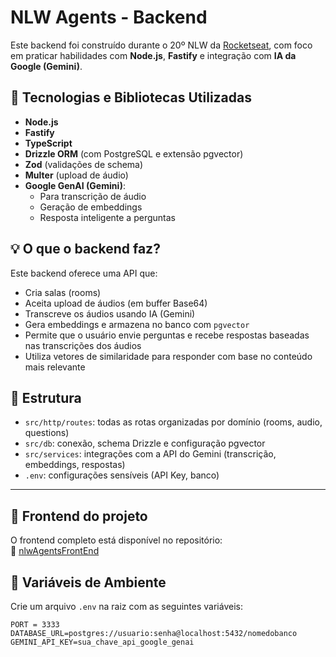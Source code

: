 # NLW Agents - Backend

Este backend foi construído durante o 20º NLW da [Rocketseat](https://rocketseat.com.br/), com foco em praticar habilidades com **Node.js**, **Fastify** e integração com **IA da Google (Gemini)**.

## 🚀 Tecnologias e Bibliotecas Utilizadas

- **Node.js**
- **Fastify**
- **TypeScript**
- **Drizzle ORM** (com PostgreSQL e extensão pgvector)
- **Zod** (validações de schema)
- **Multer** (upload de áudio)
- **Google GenAI (Gemini)**:
  - Para transcrição de áudio
  - Geração de embeddings
  - Resposta inteligente a perguntas

## 💡 O que o backend faz?

Este backend oferece uma API que:

- Cria salas (rooms)
- Aceita upload de áudios (em buffer Base64)
- Transcreve os áudios usando IA (Gemini)
- Gera embeddings e armazena no banco com `pgvector`
- Permite que o usuário envie perguntas e recebe respostas baseadas nas transcrições dos áudios
- Utiliza vetores de similaridade para responder com base no conteúdo mais relevante

## 📂 Estrutura

- `src/http/routes`: todas as rotas organizadas por domínio (rooms, audio, questions)
- `src/db`: conexão, schema Drizzle e configuração pgvector
- `src/services`: integrações com a API do Gemini (transcrição, embeddings, respostas)
- `.env`: configurações sensíveis (API Key, banco)

---

## 🧩 Frontend do projeto

O frontend completo está disponível no repositório:  
🔗 [nlwAgentsFrontEnd](https://github.com/eliaberr/nlwAgentsFrontEnd.git)

## 🔐 Variáveis de Ambiente

Crie um arquivo `.env` na raiz com as seguintes variáveis:

```env
PORT = 3333
DATABASE_URL=postgres://usuario:senha@localhost:5432/nomedobanco
GEMINI_API_KEY=sua_chave_api_google_genai